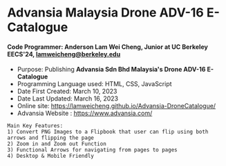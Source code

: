 # Advansia Malaysia Drone ADV-16 E-Catalogue

#### Code Programmer: Anderson Lam Wei Cheng, Junior at UC Berkeley EECS'24, lamweicheng@berkeley.edu

- Purpose: Publishing **Advansia Sdn Bhd Malaysia's Drone ADV-16 E-Catalogue**
- Programming Language used: HTML, CSS, JavaScript
- Date First Created: March 10, 2023 
- Date Last Updated: March 16, 2023
- Online site: https://lamweicheng.github.io/Advansia-DroneCatalogue/
- Advansia Website : https://www.advansia.com/


~~~
Main Key Features:
1) Convert PNG Images to a Flipbook that user can flip using both arrows and flipping the page 
2) Zoom in and Zoom out Function
3) Functional Arrows for navigating from pages to pages
4) Desktop & Mobile Friendly 
~~~
